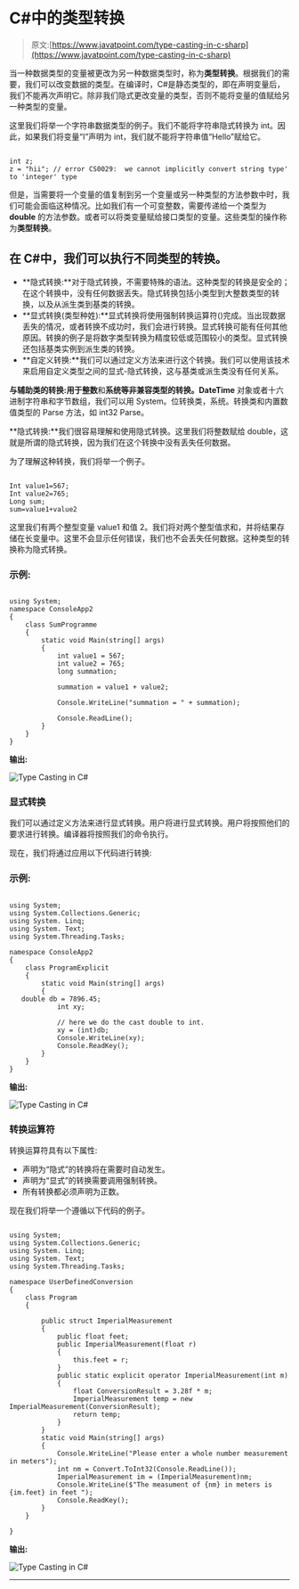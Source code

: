 # C#中的类型转换

> 原文:[https://www.javatpoint.com/type-casting-in-c-sharp](https://www.javatpoint.com/type-casting-in-c-sharp)

当一种数据类型的变量被更改为另一种数据类型时，称为**类型转换**。根据我们的需要，我们可以改变数据的类型。在编译时，C#是静态类型的，即在声明变量后，我们不能再次声明它。除非我们隐式更改变量的类型，否则不能将变量的值赋给另一种类型的变量。

这里我们将举一个字符串数据类型的例子。我们不能将字符串隐式转换为 int。因此，如果我们将变量“I”声明为 int，我们就不能将字符串值“Hello”赋给它。

```

int z;
z = "hii"; // error CS0029:  we cannot implicitly convert string type' to 'integer' type

```

但是，当需要将一个变量的值复制到另一个变量或另一种类型的方法参数中时，我们可能会面临这种情况。比如我们有一个可变整数，需要传递给一个类型为 **double** 的方法参数。或者可以将类变量赋给接口类型的变量。这些类型的操作称为**类型转换**。

## 在 C#中，我们可以执行不同类型的转换。

*   **隐式转换:**对于隐式转换，不需要特殊的语法。这种类型的转换是安全的；在这个转换中，没有任何数据丢失。隐式转换包括小类型到大整数类型的转换，以及从派生类到基类的转换。
*   **显式转换(类型种姓):**显式转换将使用强制转换运算符()完成。当出现数据丢失的情况，或者转换不成功时，我们会进行转换。显式转换可能有任何其他原因。转换的例子是将数字类型转换为精度较低或范围较小的类型。显式转换还包括基类实例到派生类的转换。
*   **自定义转换:**我们可以通过定义方法来进行这个转换。我们可以使用该技术来启用自定义类型之间的显式-隐式转换，这与基类或派生类没有任何关系。

**与辅助类的转换:**用于**整数**和**系统等非兼容类型的转换。DateTime** 对象或者十六进制字符串和字节数组，我们可以用 System。位转换类，系统。转换类和内置数值类型的 Parse 方法，如 int32 Parse。

**隐式转换:**我们很容易理解和使用隐式转换。这里我们将整数赋给 double，这就是所谓的隐式转换，因为我们在这个转换中没有丢失任何数据。

为了理解这种转换，我们将举一个例子。

```

Int value1=567;
Int value2=765;
Long sum;
sum=value1+value2

```

这里我们有两个整型变量 value1 和值 2。我们将对两个整型值求和，并将结果存储在长变量中。这里不会显示任何错误，我们也不会丢失任何数据。这种类型的转换称为隐式转换。

### 示例:

```

using System;
namespace ConsoleApp2
{
    class SumProgramme
    {
        static void Main(string[] args)
        {
            int value1 = 567;
            int value2 = 765;
            long summation;

            summation = value1 + value2;

            Console.WriteLine("summation = " + summation);

            Console.ReadLine();
        }
    }
}

```

**输出:**

![Type Casting in C#](../Images/acdbade2cfac1530a0b8d15dbaaf3400.png)

### 显式转换

我们可以通过定义方法来进行显式转换。用户将进行显式转换。用户将按照他们的要求进行转换。编译器将按照我们的命令执行。

现在，我们将通过应用以下代码进行转换:

### 示例:

```

using System;
using System.Collections.Generic;
using System. Linq;
using System. Text;
using System.Threading.Tasks;

namespace ConsoleApp2
{
    class ProgramExplicit
    {
        static void Main(string[] args)
        {
   double db = 7896.45;
            int xy;

            // here we do the cast double to int.
            xy = (int)db;
            Console.WriteLine(xy);
            Console.ReadKey();
        }
    }
}

```

**输出:**

![Type Casting in C#](../Images/8dac459996d0294231fef0ddcec7ed3e.png)

### 转换运算符

转换运算符具有以下属性:

*   声明为“隐式”的转换将在需要时自动发生。
*   声明为“显式”的转换需要调用强制转换。
*   所有转换都必须声明为正数。

现在我们将举一个遵循以下代码的例子。

```

using System;
using System.Collections.Generic;
using System. Linq;
using System. Text;
using System.Threading.Tasks;

namespace UserDefinedConversion
{
    class Program
    {

        public struct ImperialMeasurement
        {
            public float feet;
            public ImperialMeasurement(float r)
            {
                this.feet = r;
            }
            public static explicit operator ImperialMeasurement(int m)
            {
                float ConversionResult = 3.28f * m;
                ImperialMeasurement temp = new ImperialMeasurement(ConversionResult);
                return temp;
            }
        }
        static void Main(string[] args)
        {
            Console.WriteLine("Please enter a whole number measurement in meters");
            int nm = Convert.ToInt32(Console.ReadLine());
            ImperialMeasurement im = (ImperialMeasurement)nm;
            Console.WriteLine($"The measument of {nm} in meters is {im.feet} in feet ");
            Console.ReadKey();
        }
    }

}

```

**输出:**

![Type Casting in C#](../Images/ee04084d21f55f863f388c3f25e61049.png)

* * *